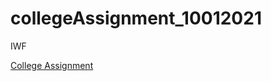 # collegeAssignment_10012021
IWF

<a href="https://sanjaybst.github.io/collegeAssignment_10012021/" > College Assignment </a>
